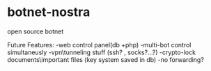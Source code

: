 # botnet-nostra
open source botnet

Future Features:
-web control panel(db +php)
-multi-bot control simultaneusly
-vpn\tunneling stuff (ssh? , socks?...?)
-crypto-lock documents\important files (key system saved in db)
-no forwarding?


